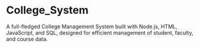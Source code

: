 # College_System
A full-fledged College Management System built with Node.js, HTML, JavaScript, and SQL, designed for efficient management of student, faculty, and course data.
